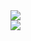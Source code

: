 <a href="https://portal.azure.com/#create/Microsoft.Template/uri/https%3a%2f%2fraw.githubusercontent.com%2fmatiasma%2fazureeverywhere%2fmaster%2fvms-lb.json" target="_blank">
    <img src="http://azuredeploy.net/deploybutton.png"/>
</a>
<br>
<a href="http://armviz.io/#/?load=https%3a%2f%2fraw.githubusercontent.com%2fmatiasma%2fazureeverywhere%2fmaster%2fvms-lb.json" target="_blank">
    <img src="http://armviz.io/visualizebutton.png"/>
</a>
